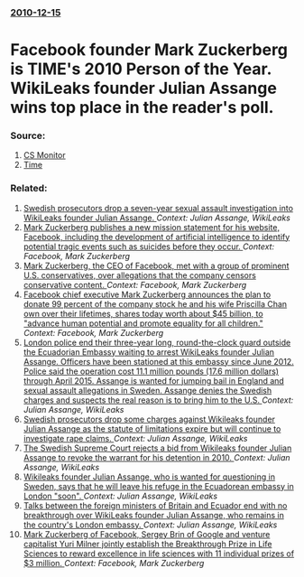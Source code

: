 ### [2010-12-15](/news/2010/12/15/index.md)

# Facebook founder Mark Zuckerberg is TIME's 2010 Person of the Year. WikiLeaks founder Julian Assange wins top place in the reader's poll. 




### Source:

1. [CS Monitor](http://www.csmonitor.com/Innovation/Horizons/2010/1215/Mark-Zuckerberg-in-Assange-out.-Did-Time-choose-the-wrong-person-of-the-year)
2. [Time](http://www.time.com/time/specials/packages/0,28757,2036683,00.html)

### Related:

1. [Swedish prosecutors drop a seven-year sexual assault investigation into WikiLeaks founder Julian Assange. ](/news/2017/05/19/swedish-prosecutors-drop-a-seven-year-sexual-assault-investigation-into-wikileaks-founder-julian-assange.md) _Context: Julian Assange, WikiLeaks_
2. [Mark Zuckerberg publishes a new mission statement for his website, Facebook, including the development of artificial intelligence to identify potential tragic events such as suicides before they occur. ](/news/2017/02/17/mark-zuckerberg-publishes-a-new-mission-statement-for-his-website-facebook-including-the-development-of-artificial-intelligence-to-identif.md) _Context: Facebook, Mark Zuckerberg_
3. [Mark Zuckerberg, the CEO of Facebook, met with a group of prominent U.S. conservatives, over allegations that the company censors conservative content. ](/news/2016/05/18/mark-zuckerberg-the-ceo-of-facebook-met-with-a-group-of-prominent-u-s-conservatives-over-allegations-that-the-company-censors-conservati.md) _Context: Facebook, Mark Zuckerberg_
4. [Facebook chief executive Mark Zuckerberg announces the plan to donate 99 percent of the company stock he and his wife Priscilla Chan own over their lifetimes, shares today worth about $45 billion, to "advance human potential and promote equality for all children." ](/news/2015/12/1/facebook-chief-executive-mark-zuckerberg-announces-the-plan-to-donate-99-percent-of-the-company-stock-he-and-his-wife-priscilla-chan-own-ove.md) _Context: Facebook, Mark Zuckerberg_
5. [London police end their three-year long, round-the-clock guard outside the Ecuadorian Embassy waiting to arrest WikiLeaks founder Julian Assange. Officers have been stationed at this embassy since June 2012. Police said the operation cost 11.1 million pounds (17.6 million dollars) through April 2015. Assange is wanted for jumping bail in England and sexual assault allegations in Sweden. Assange denies the Swedish charges and suspects the real reason is to bring him to the U.S. ](/news/2015/10/12/london-police-end-their-three-year-long-round-the-clock-guard-outside-the-ecuadorian-embassy-waiting-to-arrest-wikileaks-founder-julian-ass.md) _Context: Julian Assange, WikiLeaks_
6. [Swedish prosecutors drop some charges against Wikileaks founder Julian Assange as the statute of limitations expire but will continue to investigate rape claims. ](/news/2015/08/13/swedish-prosecutors-drop-some-charges-against-wikileaks-founder-julian-assange-as-the-statute-of-limitations-expire-but-will-continue-to-inv.md) _Context: Julian Assange, WikiLeaks_
7. [The Swedish Supreme Court rejects a bid from Wikileaks founder Julian Assange to revoke the warrant for his detention in 2010. ](/news/2015/05/11/the-swedish-supreme-court-rejects-a-bid-from-wikileaks-founder-julian-assange-to-revoke-the-warrant-for-his-detention-in-2010.md) _Context: Julian Assange, WikiLeaks_
8. [Wikileaks founder Julian Assange, who is wanted for questioning in Sweden, says that he will leave his refuge in the Ecuadorean embassy in London "soon". ](/news/2014/08/18/wikileaks-founder-julian-assange-who-is-wanted-for-questioning-in-sweden-says-that-he-will-leave-his-refuge-in-the-ecuadorean-embassy-in-l.md) _Context: Julian Assange, WikiLeaks_
9. [Talks between the foreign ministers of Britain and Ecuador end with no breakthrough over WikiLeaks founder Julian Assange, who remains in the country's London embassy. ](/news/2013/06/17/talks-between-the-foreign-ministers-of-britain-and-ecuador-end-with-no-breakthrough-over-wikileaks-founder-julian-assange-who-remains-in-th.md) _Context: Julian Assange, WikiLeaks_
10. [Mark Zuckerberg of Facebook, Sergey Brin of Google and venture capitalist Yuri Milner jointly establish the Breakthrough Prize in Life Sciences to reward excellence in life sciences with 11 individual prizes of $3 million. ](/news/2013/02/20/mark-zuckerberg-of-facebook-sergey-brin-of-google-and-venture-capitalist-yuri-milner-jointly-establish-the-breakthrough-prize-in-life-scien.md) _Context: Facebook, Mark Zuckerberg_
